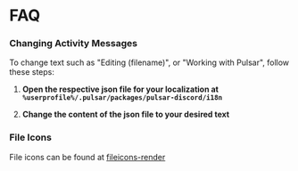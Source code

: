 # FAQ

### Changing Activity Messages

To change text such as "Editing (filename)", or "Working with Pulsar", follow these steps:

1. **Open the respective json file for your localization at `%userprofile%/.pulsar/packages/pulsar-discord/i18n`**

2. **Change the content of the json file to your desired text**

### File Icons
File icons can be found at [fileicons-render](https://github.com/B-Pence/fileicons-render)
